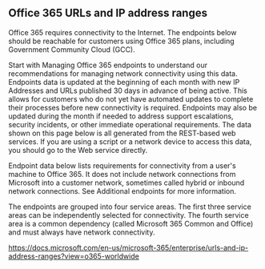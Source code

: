 ## Office 365 URLs and IP address ranges

Office 365 requires connectivity to the Internet. The endpoints below should be reachable for customers using Office 365 plans, including Government Community Cloud (GCC).

Start with Managing Office 365 endpoints to understand our recommendations for managing network connectivity using this data. Endpoints data is updated at the beginning of each month with new IP Addresses and URLs published 30 days in advance of being active. This allows for customers who do not yet have automated updates to complete their processes before new connectivity is required. Endpoints may also be updated during the month if needed to address support escalations, security incidents, or other immediate operational requirements. The data shown on this page below is all generated from the REST-based web services. If you are using a script or a network device to access this data, you should go to the Web service directly.

Endpoint data below lists requirements for connectivity from a user's machine to Office 365. It does not include network connections from Microsoft into a customer network, sometimes called hybrid or inbound network connections. See Additional endpoints for more information.

The endpoints are grouped into four service areas. The first three service areas can be independently selected for connectivity. The fourth service area is a common dependency (called Microsoft 365 Common and Office) and must always have network connectivity.

https://docs.microsoft.com/en-us/microsoft-365/enterprise/urls-and-ip-address-ranges?view=o365-worldwide

